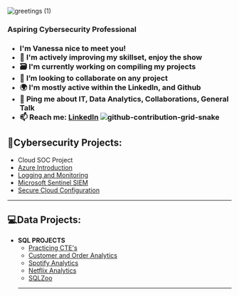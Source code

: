   
![greetings (1)](https://user-images.githubusercontent.com/109401839/212478916-224c7588-ae9d-41bf-ad0f-228ab2e0d110.gif)

</summary>
<h3>Aspiring Cybersecurity Professional<h3>

- I'm Vanessa nice to meet you! 
- 🧠 I'm actively improving my skillset, enjoy the show
- 🗃 I'm currently working on compiling my projects
- 👯 I’m looking to collaborate on any project
- 🌍 I'm mostly active within the LinkedIn, and Github
- 💬 Ping me about **IT**, **Data Analytics**, **Collaborations**, **General Talk**
- 📫 Reach me: [LinkedIn](https://www.linkedin.com/in/vanessamancia) 
![github-contribution-grid-snake](https://user-images.githubusercontent.com/109401839/212478926-900d4c1f-7cc6-4334-a601-523e4f7c5a62.svg)

</summary>

<h2> 🔐Cybersecurity Projects:</h2>
  
- Cloud SOC Project 
- [Azure Introduction](https://github.com/VanessaMancia/Azure-Introduction)
- [Logging and Monitoring](https://github.com/VanessaMancia/Logging-and-Monitoring)
- [Microsoft Sentinel SIEM](https://github.com/VanessaMancia/Microsoft-Sentinel-SIEM-)
- [Secure Cloud Configuration](https://github.com/VanessaMancia/Secure-Cloud-Configuration)


---
<div>

<h2> 💻Data Projects:</h2>
  
- <b>SQL PROJECTS</b>
  - [Practicing CTE's](https://github.com/VanessaMancia/SQL/blob/main/CTE%20Spotify%20Data)
  - [Customer and Order Analytics](https://github.com/VanessaMancia/SQL/blob/main/Customer%20%26%20Order%20Analytics)
  - [Spotify Analytics](https://github.com/VanessaMancia/SQL/blob/main/Spotify%20Analytics)
  - [Netflix Analytics](https://github.com/VanessaMancia/SQL/blob/main/Netflix%20Analytics)
  - [SQLZoo](https://github.com/VanessaMancia/SQL/blob/main/SQLZOO)
  ---
